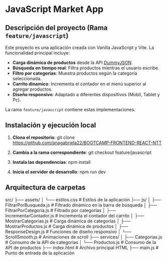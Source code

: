 # JavaScript Market App

## Descripción del proyecto (Rama `feature/javascript`)

Este proyecto es una aplicación creada con Vanilla JavaScript y Vite. La funcionalidad principal incluye:

- **Carga dinámica de productos** desde la API [DummyJSON](https://dummyjson.com/docs/products#products-all).
- **Búsqueda en tiempo real**: Filtra productos mientras el usuario escribe.
- **Filtro por categorías**: Muestra productos según la categoría seleccionada.
- **Carrito dinamico**: Incrementa el contador en el menú superior al agregar productos.
- **Diseño responsivo**: Adaptado a diferentes dispositivos (Mobil, Tablet y Pc).

La rama `feature/javascript` contiene estas implementaciones.

## Instalación y ejecución local

1. **Clona el repositorio**:
   git clone <https://github.com/anagabriela22/BOOTCAMP-FRONTEND-REACT-NTT>

2. **Cambia a la rama correspondiente**:
git checkout feature/javascript

3. **Instala las dependencias**:
npm install

4. **Inicia el servidor de desarrollo**:
npm run dev

## Arquitectura de carpetas

src/
├── assets/
│   └── estilos.css       # Estilos de la aplicación
├── js/
│   ├── FiltrarPorBusqueda.js      # Filtrado dinámico en la barra de búsqueda
│   ├── FiltrarPorCategoria.js     # Filtrado por categorías
│   ├── IncrementarContador.js     # Incrementa el contador del carrito
│   ├── MostrarCategorias.js       # Carga dinámica de categorías
│   ├── MostrarProductos.js        # Carga dinámica de productos
│   ├── ResponseDesign.js          # Funciones de diseño responsivo
│   └── ScrollSmooth.js            # Animaciones de scroll
├── services/
│   ├── Categorias.js              # Consumo de la API de categorías
│   └── Productos.js               # Consumo de la API de productos
├── index.html                     # Archivo principal HTML
├── main.js                        # Punto de entrada de la aplicación
